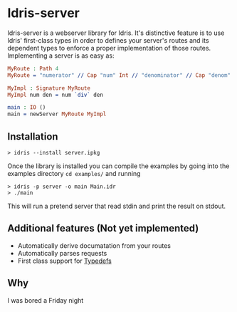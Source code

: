
# Idris-server

Idris-server is a webserver library for Idris. It's distinctive feature is to use Idris'
first-class types in order to defines your server's routes and its dependent types to
enforce a proper implementation of those routes. Implementing a server is as easy as:

```idris
MyRoute : Path 4
MyRoute = "numerator" // Cap "num" Int // "denominator" // Cap "denom" Int // Returns Int Get Ok

MyImpl : Signature MyRoute
MyImpl num den = num `div` den

main : IO ()
main = newServer MyRoute MyImpl
```

## Installation

```
> idris --install server.ipkg
```

Once the library is installed you can compile the examples by going into the examples directory
`cd examples/` and running

```
> idris -p server -o main Main.idr
> ./main
```

This will run a pretend server that read stdin and print the result on stdout.

## Additional features (Not yet implemented)

- Automatically derive documatation from your routes
- Automatically parses requests
- First class support for [Typedefs](https://typedefs.com)


## Why

I was bored a Friday night


